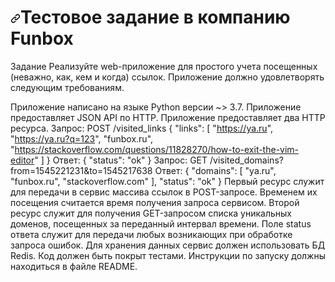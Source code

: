 <h1><a id="user-content-тестовое-задание-в-компанию-funbox" class="anchor" aria-hidden="true" href="#тестовое-задание-в-компанию-funbox"><svg class="octicon octicon-link" viewBox="0 0 16 16" version="1.1" width="16" height="16" aria-hidden="true"><path fill-rule="evenodd" d="M7.775 3.275a.75.75 0 001.06 1.06l1.25-1.25a2 2 0 112.83 2.83l-2.5 2.5a2 2 0 01-2.83 0 .75.75 0 00-1.06 1.06 3.5 3.5 0 004.95 0l2.5-2.5a3.5 3.5 0 00-4.95-4.95l-1.25 1.25zm-4.69 9.64a2 2 0 010-2.83l2.5-2.5a2 2 0 012.83 0 .75.75 0 001.06-1.06 3.5 3.5 0 00-4.95 0l-2.5 2.5a3.5 3.5 0 004.95 4.95l1.25-1.25a.75.75 0 00-1.06-1.06l-1.25 1.25a2 2 0 01-2.83 0z"></path></svg></a><strong>Тестовое задание в компанию Funbox</strong></h1>
Задание
Реализуйте web-приложение для простого учета посещенных (неважно, как, кем и когда) ссылок. Приложение должно удовлетворять следующим требованиям.

Приложение написано на языке Python версии ~> 3.7.
Приложение предоставляет JSON API по HTTP.
Приложение предоставляет два HTTP ресурса.
Запрос:
POST /visited_links
 {
    "links": [
    "https://ya.ru",
    "https://ya.ru?q=123",
    "funbox.ru",
    "https://stackoverflow.com/questions/11828270/how-to-exit-the-vim-editor"
    ]
}
Ответ:
{
    "status": "ok"
}
Запрос:
GET /visited_domains?from=1545221231&to=1545217638
Ответ:
{
    "domains": [
    "ya.ru",
    "funbox.ru",
    "stackoverflow.com"
    ],
    "status": "ok"
}
Первый ресурс служит для передачи в сервис массива ссылок в POST-запросе. Временем их посещения считается время получения запроса сервисом.
Второй ресурс служит для получения GET-запросом списка уникальных доменов, посещенных за переданный интервал времени.
Поле status ответа служит для передачи любых возникающих при обработке запроса ошибок.
Для хранения данных сервис должен использовать БД Redis.
Код должен быть покрыт тестами.
Инструкции по запуску должны находиться в файле README.
